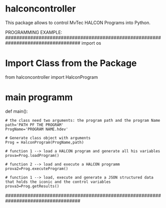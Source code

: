 # halconcontroller
This package allows to control MvTec HALCON Programs into Python. 

PROGRAMMING EXAMPLE:
###################################################################################
import os 
# Import Class from the Package
from halconcontroller import HalconProgram

# main programm
def main():

    # the class need two arguments: the program path and the program Name
    path='PATH PF THE PROGRAM'
    ProgName='PROGRAM NAME.hdev'

    # Generate class object with arguments
    Prog = HalconProgram(ProgName,path)

    # function 1 --> load a HALCON program and generate all his variables
    prova=Prog.loadProgram()

    # function 2 --> load and execute a HALCON programm
    prova2=Prog.executeProgram()

    # function 1 --> load, execute and generate a JSON structured data that holds the iconic and the control variables
    prova3=Prog.getResults()


###################################################################################
    


